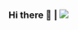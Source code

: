 ### Hi there 👋 | [![](https://visitcount.itsvg.in/api?id=Nemuel&label=%23&color=1&icon=2&pretty=true)](https://visitcount.itsvg.in)

<!--
**nemzyxt/nemzyxt** is a ✨ _special_ ✨ repository because its `README.md` (this file) appears on your GitHub profile.

Here are some ideas to get you started:

- 🔭 I’m currently working on ...
- 🌱 I’m currently learning ...
- 👯 I’m looking to collaborate on ...
- 🤔 I’m looking for help with ...
- 💬 Ask me about ...
- 📫 How to reach me: ...
- 😄 Pronouns: ...
- ⚡ Fun fact: ...
-->

<!--
![contribution-graph](https://github-readme-activity-graph.vercel.app/graph?username=nemzyxt&bg_color=0a0a0a&color=05e173&line=1ddd70&point=0de761&area=true&hide_border=true)
-->
